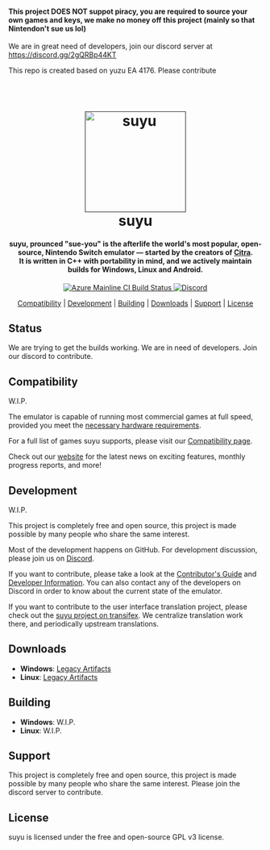 <!--
SPDX-FileCopyrightText: 2024 suyu emulator project
SPDX-License-Identifier: GPL v3
-->

<h4>This project DOES NOT suppot piracy, you are required to source your own games and keys, we make no money off this project (mainly so that Nintendon't sue us lol)</h4>


We are in great need of developers, join our discord server at <a href="https://discord.gg/2gQRBp44KT">https://discord.gg/2gQRBp44KT</a>

This repo is created based on yuzu EA 4176. Please contribute

<h1 style="text-align:center;">
  <br>
  <a href=""><img src="https://cdn.discordapp.com/attachments/1214441121099419718/1214452770334056488/Suyu-Logo_V2.png?ex=65f92a47&is=65e6b547&hm=a1f174d70a5c106fec6a998c603e1158d8f3011a6c9ff91415b7c02afe9c0262&" alt="suyu" width="200"></a>
  <br>
  <b>suyu</b>
  <br>
</h1>

<h4 align="center"><b>suyu</b>, prounced "sue-you" is the afterlife the world's most popular, open-source, Nintendo Switch emulator — started by the creators of <a href="https://citra-emu.org" target="_blank">Citra</a>.
<br>
It is written in C++ with portability in mind, and we actively maintain builds for Windows, Linux and Android.
</h4>

<p align="center">
    <a href="https://dev.azure.com/suyu-emu/suyu/">
        <img src="https://dev.azure.com/suyu-emu/suyu/_apis/build/status/suyu%20mainline?branchName=master"
            alt="Azure Mainline CI Build Status">
    </a>
    <a href="https://discord.com/invite/u77vRWY">
        <img src="https://img.shields.io/discord/398318088170242053?color=5865F2&label=suyu&logo=discord&logoColor=white"
            alt="Discord">
    </a>
</p>

<p align="center">
  <a href="#compatibility">Compatibility</a> |
  <a href="#development">Development</a> |
  <a href="#building">Building</a> |
  <a href="#downloads">Downloads</a> |
  <a href="#support">Support</a> |
  <a href="#license">License</a>
</p>

## Status

We are trying to get the builds working. We are in need of developers. Join our discord to contribute.

## Compatibility

W.I.P.

The emulator is capable of running most commercial games at full speed, provided you meet the [necessary hardware requirements](https://suyu-emu.org/help/quickstart/#hardware-requirements).

For a full list of games suyu supports, please visit our [Compatibility page](https://suyu-emu.org/game/).

Check out our [website](https://suyu-emu.org/) for the latest news on exciting features, monthly progress reports, and more!

## Development

W.I.P.

This project is completely free and open source, this project is made possible by many people who share the same interest.

Most of the development happens on GitHub. For development discussion, please join us on [Discord](https://discord.gg/2gQRBp44KT).

If you want to contribute, please take a look at the [Contributor's Guide](https://github.com/suyu-emu/suyu/wiki/Contributing) and [Developer Information](https://github.com/suyu-emu/suyu/wiki/Developer-Information).
You can also contact any of the developers on Discord in order to know about the current state of the emulator.

If you want to contribute to the user interface translation project, please check out the [suyu project on transifex](https://www.transifex.com/suyu-emulator/suyu). We centralize translation work there, and periodically upstream translations.

## Downloads

* __Windows__: [Legacy Artifacts](https://github.com/pineappleea/pineapple-src/releases)
* __Linux__: [Legacy Artifacts](https://github.com/pineappleea/pineapple-src/releases)

## Building

* __Windows__: W.I.P.
* __Linux__: W.I.P.



## Support

This project is completely free and open source, this project is made possible by many people who share the same interest. Please join the discord server to contribute.


## License

suyu is licensed under the free and open-source GPL v3 license.
